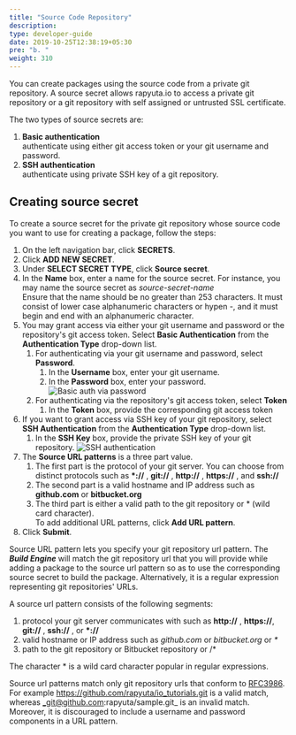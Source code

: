 ```yaml
---
title: "Source Code Repository"
description:
type: developer-guide
date: 2019-10-25T12:38:19+05:30
pre: "b. "
weight: 310
---
```

You can create packages using the source code from a private git repository.
A source secret allows rapyuta.io to access a private git repository or a git
repository with self assigned or untrusted SSL certificate.

The two types of source secrets are:

1. **Basic authentication**    
   authenticate using either git access token or your git username and password.
2. **SSH authentication**    
   authenticate using private SSH key of a git repository.

## Creating source secret
To create a source secret for the private git repository whose source code you
want to use for creating a package, follow the steps:

1. On the left navigation bar, click **SECRETS**.
2. Click **ADD NEW SECRET**.
3. Under **SELECT SECRET TYPE**, click **Source secret**.
4. In the **Name** box, enter a name for the source secret.
   For instance, you may name the source secret as _source-secret-name_    
   Ensure that the name should be no greater than 253 characters. It must
   consist of lower case alphanumeric characters or hypen -, and it must begin
   and end with an alphanumeric character.
5. You may grant access via either your git username and password or the
   repository's git access token. Select **Basic Authentication** from the
   **Authentication Type** drop-down list.
	1. For authenticating via your git username and password, select **Password**.
		1. In the **Username** box, enter your git username.
		2. In the **Password** box, enter your password.
        ![Basic auth via password](/images/core-concepts/source-secret/basicauth-password.png?classes=border,shadow&width=40pc)
	2. For authenticating via the repository's git access token, select **Token**
		1. In the **Token** box, provide the corresponding git access token
6. If you want to grant access via SSH key of your git repository, select **SSH
   Authentication** from the **Authentication Type** drop-down list.
	1. In the **SSH Key** box, provide the private SSH key of your git repository.
    ![SSH authentication](/images/core-concepts/source-secret/sshauth.png?classes=border,shadow&width=40pc)
7. The **Source URL patterns** is a three part value.
	1. The first part is the protocol of your git server. You can choose from
	   distinct protocols such as **\*://** , **git://** , **http://** ,
	   **https://** , and **ssh://**
	2. The second part is a valid hostname and IP address such as
	   **github.com** or **bitbucket.org**
	3. The third part is either a valid path to the git
	   repository or * (wild card character).    
    To add additional URL patterns, click **Add URL pattern**.    
8. Click **Submit**.

Source URL pattern lets you specify your git repository url pattern. The
***Build Engine*** will match the git repository url that you will provide while adding a package to the source url pattern so as to use the corresponding source secret to build the package. Alternatively, it is a regular expression representing git repositories' URLs.

A source url pattern consists of the following segments:

1. protocol your git server communicates with such as **http://** , **https://**,
   **git://** , **ssh://** , or  **\*://**
2. valid hostname or IP address such as _github.com_ or _bitbucket.org_ or _*_
3. path to the git repository or Bitbucket repository or /*

The character * is a wild card character popular in regular expressions.

Source url patterns match only git repository urls that conform to [RFC3986](https://tools.ietf.org/html/rfc3986).
For example https://github.com/rapyuta/io_tutorials.git is a valid match,
whereas _git@github.com:rapyuta/sample.git_ is an invalid match. Moreover, it is discouraged to include a username and password components in a URL pattern.